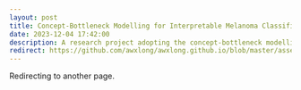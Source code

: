 ```yaml
---
layout: post
title: Concept-Bottleneck Modelling for Interpretable Melanoma Classification
date: 2023-12-04 17:42:00
description: A research project adopting the concept-bottleneck modelling technique for interpretable melanoma classification. 
redirect: https://github.com/awxlong/awxlong.github.io/blob/master/assets/pdf/concept_bottleneck_melanoma.pdf
---
```


Redirecting to another page.
